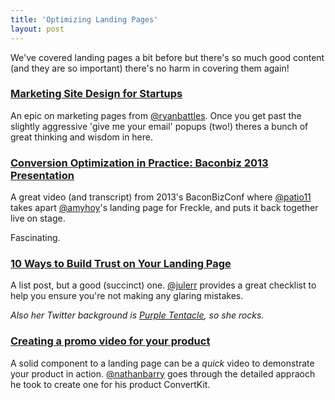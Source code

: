 ```yaml
---
title: 'Optimizing Landing Pages'
layout: post
---
```


We've covered landing pages a bit before but there's so much good content (and they are so important) there's no harm in covering them again!


### [Marketing Site Design for Startups](https://ryanbattles.com/post/marketing-site-design-for-startups)

An epic on marketing pages from [@ryanbattles](http://twitter.com/ryanbattles). Once you get past the slightly aggressive 'give me your email' popups (two!) theres a bunch of great thinking and wisdom in here.


### [Conversion Optimization in Practice: Baconbiz 2013 Presentation](http://www.kalzumeus.com/2014/05/12/conversion-optimization-in-practice-baconbiz-2013-presentation/)

A great video (and transcript) from 2013's BaconBizConf where [@patio11](http://twitter.com/patio11) takes apart [@amyhoy](http://twitter.com/amyhoy)'s landing page for Freckle, and puts it back together live on stage.

Fascinating.


### [10 Ways to Build Trust on Your Landing Page](http://uxmovement.com/content/10-ways-to-build-trust-on-your-landing-page/)

A list post, but a good (succinct) one. [@julerr](https://twitter.com/julerr) provides a great checklist to help you ensure you're not making any glaring mistakes.

_Also her Twitter background is [Purple Tentacle](http://en.wikipedia.org/wiki/Purple_Tentacle), so she rocks._


### [Creating a promo video for your product](http://nathanbarry.com/product-video/)

A solid component to a landing page can be a _quick_ video to demonstrate your product in action. [@nathanbarry](http://twitter.com/nathanbarry) goes through the detailed appraoch he took to create one for his product ConvertKit.
